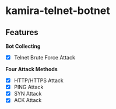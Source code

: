 # kamira-telnet-botnet

## Features

**Bot Collecting**

- [x] Telnet Brute Force Attack

**Four Attack Methods**

- [x] HTTP/HTTPS Attack
- [x] PING Attack
- [x] SYN Attack
- [x] ACK Attack
